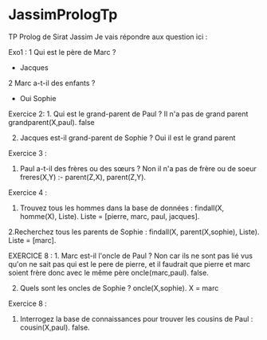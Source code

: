 # JassimPrologTp
TP Prolog de Sirat Jassim
Je vais répondre aux question ici :

Exo1 :
1 Qui est le père de Marc ?
- Jacques

2 Marc a-t-il des enfants ?
- Oui Sophie


Exercice 2: 
    1. Qui est le grand-parent de Paul ?
      Il n'a pas de grand parent
      grandparent(X,paul). 
      false
       
   2. Jacques est-il grand-parent de Sophie ?
    Oui il est le grand parent


Exercice 3 :
1. Paul a-t-il des frères ou des sœurs ?
   Non il n'a pas de frère ou de soeur
    freres(X,Y) :- parent(Z,X), parent(Z,Y).


Exercice 4 :
1. Trouvez tous les hommes dans la base de données :
 findall(X, homme(X), Liste).
Liste = [pierre, marc, paul, jacques].

2.Recherchez tous les parents de Sophie :
findall(X, parent(X,sophie), Liste).
Liste = [marc].


EXERCICE 8 :
    1. Marc est-il l'oncle de Paul ?
    Non car ils ne sont pas lié vus qu'on ne sait pas qui est le pere de pierre, et il faudrait que pierre et marc soient  frère donc avec le même père
    oncle(marc,paul).
    false.

  2. Quels sont les oncles de Sophie ?
      oncle(X,sophie).
      X = marc

Exercice 8 :
1. Interrogez la base de connaissances pour trouver les cousins de Paul :
 cousin(X,paul).
false.
